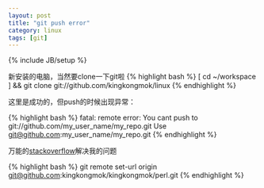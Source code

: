 ```yaml
---
layout: post
title: "git push error"
category: linux
tags: [git]
---
```

{% include JB/setup %}


新安装的电脑，当然要clone一下git啦
{% highlight bash %}
[ cd ~/workspace ] && git clone git://github.com/kingkongmok/linux
{% endhighlight %}

这里是成功的，但push的时候出现异常：


{% highlight bash %}
fatal: remote error: 
You cant push to git://github.com/my_user_name/my_repo.git
Use git@github.com:my_user_name/my_repo.git
{% endhighlight %}

万能的[stackoverflow](http://stackoverflow.com/questions/7548661/git-github-cant-push-to-master)解决我的问题


{% highlight bash %}
git remote set-url origin git@github.com:kingkongmok/kingkongmok/perl.git
{% endhighlight %}

